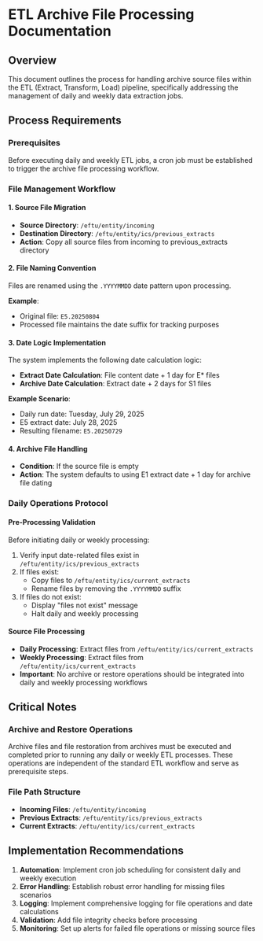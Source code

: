 # ETL Archive File Processing Documentation

## Overview
This document outlines the process for handling archive source files within the ETL (Extract, Transform, Load) pipeline, specifically addressing the management of daily and weekly data extraction jobs.

## Process Requirements

### Prerequisites
Before executing daily and weekly ETL jobs, a cron job must be established to trigger the archive file processing workflow.

### File Management Workflow

#### 1. Source File Migration
- **Source Directory**: `/eftu/entity/incoming`
- **Destination Directory**: `/eftu/entity/ics/previous_extracts`
- **Action**: Copy all source files from incoming to previous_extracts directory

#### 2. File Naming Convention
Files are renamed using the `.YYYYMMDD` date pattern upon processing.

**Example**: 
- Original file: `E5.20250804`
- Processed file maintains the date suffix for tracking purposes

#### 3. Date Logic Implementation
The system implements the following date calculation logic:
- **Extract Date Calculation**: File content date + 1 day for E* files
- **Archive Date Calculation**: Extract date + 2 days for S1 files

**Example Scenario**:
- Daily run date: Tuesday, July 29, 2025
- E5 extract date: July 28, 2025
- Resulting filename: `E5.20250729`

#### 4. Archive File Handling
- **Condition**: If the source file is empty
- **Action**: The system defaults to using E1 extract date + 1 day for archive file dating

### Daily Operations Protocol

#### Pre-Processing Validation
Before initiating daily or weekly processing:
1. Verify input date-related files exist in `/eftu/entity/ics/previous_extracts`
2. If files exist:
   - Copy files to `/eftu/entity/ics/current_extracts`
   - Rename files by removing the `.YYYYMMDD` suffix
3. If files do not exist:
   - Display "files not exist" message
   - Halt daily and weekly processing

#### Source File Processing
- **Daily Processing**: Extract files from `/eftu/entity/ics/current_extracts`
- **Weekly Processing**: Extract files from `/eftu/entity/ics/current_extracts`
- **Important**: No archive or restore operations should be integrated into daily and weekly processing workflows

## Critical Notes

### Archive and Restore Operations
Archive files and file restoration from archives must be executed and completed prior to running any daily or weekly ETL processes. These operations are independent of the standard ETL workflow and serve as prerequisite steps.

### File Path Structure
- **Incoming Files**: `/eftu/entity/incoming`
- **Previous Extracts**: `/eftu/entity/ics/previous_extracts` 
- **Current Extracts**: `/eftu/entity/ics/current_extracts`

## Implementation Recommendations

1. **Automation**: Implement cron job scheduling for consistent daily and weekly execution
2. **Error Handling**: Establish robust error handling for missing files scenarios
3. **Logging**: Implement comprehensive logging for file operations and date calculations
4. **Validation**: Add file integrity checks before processing
5. **Monitoring**: Set up alerts for failed file operations or missing source files
